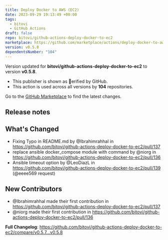 ```yaml
---
title: Deploy Docker to AWS (EC2)
date: 2023-09-29 19:13:49 +00:00
tags:
  - bitovi
  - GitHub Actions
draft: false
repo: bitovi/github-actions-deploy-docker-to-ec2
marketplace: https://github.com/marketplace/actions/deploy-docker-to-aws-ec2
version: v0.5.8
dependentsNumber: "104"
---
```



Version updated for **bitovi/github-actions-deploy-docker-to-ec2** to version **v0.5.8**.
- This publisher is shown as erified by GitHub.
- This action is used across all versions by **104** repositories.

Go to the [GitHub Marketplace](https://github.com/marketplace/actions/deploy-docker-to-aws-ec2) to find the latest changes.

## Release notes

## What's Changed
* Fixing Typo in README.md by @Ibrahimrahhal in https://github.com/bitovi/github-actions-deploy-docker-to-ec2/pull/137
* replace ansible docker_compose module with command by @niorg in https://github.com/bitovi/github-actions-deploy-docker-to-ec2/pull/136
* Ansible timeout option by @LeoDiazL in https://github.com/bitovi/github-actions-deploy-docker-to-ec2/pull/139 (@eeee569 request)

## New Contributors
* @Ibrahimrahhal made their first contribution in https://github.com/bitovi/github-actions-deploy-docker-to-ec2/pull/137
* @niorg made their first contribution in https://github.com/bitovi/github-actions-deploy-docker-to-ec2/pull/136
 
**Full Changelog**: https://github.com/bitovi/github-actions-deploy-docker-to-ec2/compare/v0.5.7...v0.5.8
